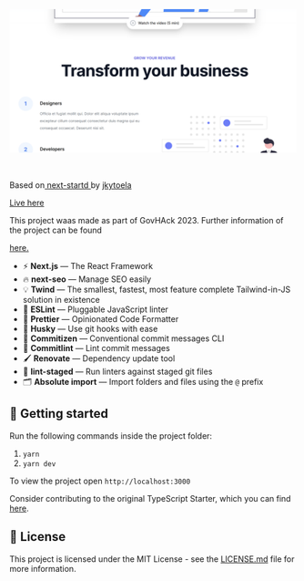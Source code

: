 <p align="center">
  <img src="public/screenshot.png" alt="Screenshot">
</p>
<br>

Based on<a href="https://github.com/jkytoela/next-startd"> next-startd </a> by <a href="https://github.com/jkytoela">jkytoela</a>

<a href="https://www.datarevolution.team">Live here</a>

<p>This project waas made as part of GovHAck 2023. Further information of the project can be found</p><a href="https://hackerspace.govhack.org/team_management/teams/2193"> here.</a>

- ⚡ **Next.js** — The React Framework
- 🔥 **next-seo** — Manage SEO easily
- 💡 **Twind** — The smallest, fastest, most feature complete Tailwind-in-JS solution in existence
- 📏 **ESLint** — Pluggable JavaScript linter
- 💖 **Prettier** — Opinionated Code Formatter
- 🐶 **Husky** — Use git hooks with ease
- 📄 **Commitizen** — Conventional commit messages CLI
- 🚓 **Commitlint** — Lint commit messages
- 🖌 **Renovate** — Dependency update tool
- 🚫 **lint-staged** — Run linters against staged git files
- 🗂 **Absolute import** — Import folders and files using the `@` prefix

## 🚀 Getting started

Run the following commands inside the project folder:

1. `yarn`
2. `yarn dev`

To view the project open `http://localhost:3000`

Consider contributing to the original TypeScript Starter, which you can find [here](https://github.com/jpedroschmitz).

## 📝 License

This project is licensed under the MIT License - see the [LICENSE.md](LICENSE.md) file for more information.
